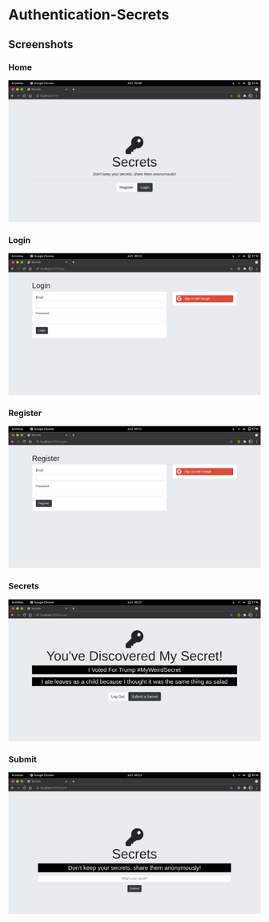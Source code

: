 # Authentication-Secrets

## Screenshots

### Home

<img src="https://github.com/amantyagi22/Authentication-Secrets/blob/main/images/Home.png?raw=true"/>

### Login

<img src="https://github.com/amantyagi22/Authentication-Secrets/blob/main/images/Login.png?raw=true"/>

### Register

<img src="https://github.com/amantyagi22/Authentication-Secrets/blob/main/images/Register.png?raw=true"/>

### Secrets

<img src="https://github.com/amantyagi22/Authentication-Secrets/blob/main/images/Secrets.png?raw=true"/>

### Submit

<img src="https://github.com/amantyagi22/Authentication-Secrets/blob/main/images/Submit.png?raw=true"/>

